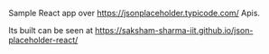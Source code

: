 Sample React app over https://jsonplaceholder.typicode.com/ Apis.

Its built can be seen at https://saksham-sharma-iit.github.io/json-placeholder-react/

